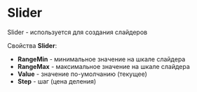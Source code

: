 # Slider

Slider - используется для создания слайдеров

Свойства **Slider**:

* **RangeMin** - минимальное значение на шкале слайдера
* **RangeMax** - максимальное значение на шкале слайдера
* **Value** - значение по-умолчанию (текущее)
* **Step** - шаг (цена деления)
